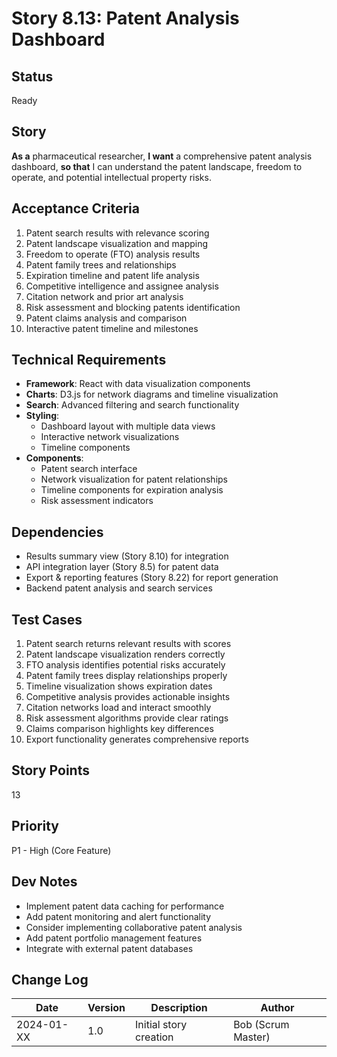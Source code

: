# Story 8.13: Patent Analysis Dashboard

## Status
Ready

## Story
**As a** pharmaceutical researcher,
**I want** a comprehensive patent analysis dashboard,
**so that** I can understand the patent landscape, freedom to operate, and potential intellectual property risks.

## Acceptance Criteria
1. Patent search results with relevance scoring
2. Patent landscape visualization and mapping
3. Freedom to operate (FTO) analysis results
4. Patent family trees and relationships
5. Expiration timeline and patent life analysis
6. Competitive intelligence and assignee analysis
7. Citation network and prior art analysis
8. Risk assessment and blocking patents identification
9. Patent claims analysis and comparison
10. Interactive patent timeline and milestones

## Technical Requirements
- **Framework**: React with data visualization components
- **Charts**: D3.js for network diagrams and timeline visualization
- **Search**: Advanced filtering and search functionality
- **Styling**:
  - Dashboard layout with multiple data views
  - Interactive network visualizations
  - Timeline components
- **Components**:
  - Patent search interface
  - Network visualization for patent relationships
  - Timeline components for expiration analysis
  - Risk assessment indicators

## Dependencies
- Results summary view (Story 8.10) for integration
- API integration layer (Story 8.5) for patent data
- Export & reporting features (Story 8.22) for report generation
- Backend patent analysis and search services

## Test Cases
1. Patent search returns relevant results with scores
2. Patent landscape visualization renders correctly
3. FTO analysis identifies potential risks accurately
4. Patent family trees display relationships properly
5. Timeline visualization shows expiration dates
6. Competitive analysis provides actionable insights
7. Citation networks load and interact smoothly
8. Risk assessment algorithms provide clear ratings
9. Claims comparison highlights key differences
10. Export functionality generates comprehensive reports

## Story Points
13

## Priority
P1 - High (Core Feature)

## Dev Notes
- Implement patent data caching for performance
- Add patent monitoring and alert functionality
- Consider implementing collaborative patent analysis
- Add patent portfolio management features
- Integrate with external patent databases

## Change Log
| Date | Version | Description | Author |
|------|---------|-------------|--------|
| 2024-01-XX | 1.0 | Initial story creation | Bob (Scrum Master) |